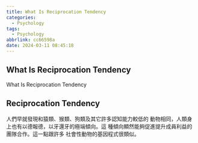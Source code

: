 ```yaml
---
title: What Is Reciprocation Tendency
categories:
  - Psychology
tags:
  - Psychology
abbrlink: cc66598a
date: 2024-03-11 08:45:18
---
```

What Is Reciprocation Tendency
-----------------------------------------------------------------------------------------------
<!--more-->
What Is Reciprocation Tendency

Reciprocation Tendency
-----------------------------------------------------------------------------------------------
人們早就發現和猿類、猴類、狗類及其它許多認知能力較低的
動物相同，人類身上也有以德報德，以牙還牙的極端傾向。這
種傾向顯然能夠促進提升成員利益的團隊合作。這一點跟許多
社會性動物的基因程式很類似。